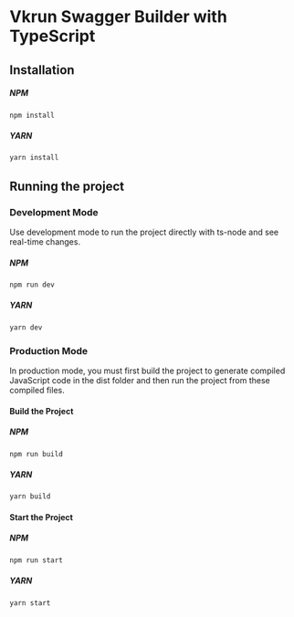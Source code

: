 # Vkrun Swagger Builder with TypeScript

## Installation

##### NPM

```bash
npm install
```

##### YARN

```bash
yarn install
```

## Running the project

### Development Mode

Use development mode to run the project directly with ts-node and see real-time changes.

##### NPM

```bash
npm run dev
```

##### YARN

```bash
yarn dev
```

### Production Mode

In production mode, you must first build the project to generate compiled JavaScript code in the dist folder and then run the project from these compiled files.

#### Build the Project

##### NPM

```bash
npm run build
```

##### YARN

```bash
yarn build
```

#### Start the Project

##### NPM

```bash
npm run start
```

##### YARN

```bash
yarn start
```
